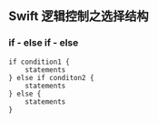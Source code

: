 ## Swift 逻辑控制之选择结构

### if - else if - else 
```
if condition1 {
	statements
} else if conditon2 {
	statements
} else {
	statements
}
```














